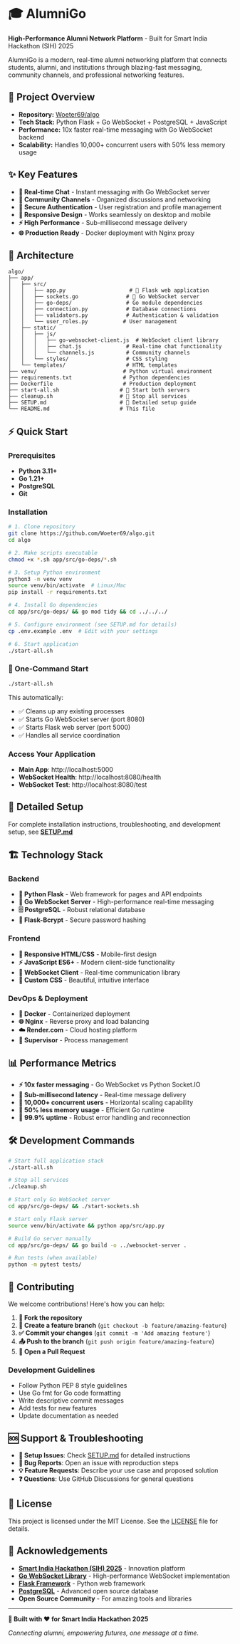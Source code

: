 # 🎓 AlumniGo

**High-Performance Alumni Network Platform** - Built for Smart India Hackathon (SIH) 2025

AlumniGo is a modern, real-time alumni networking platform that connects students, alumni, and institutions through blazing-fast messaging, community channels, and professional networking features.

## 🚀 Project Overview

- **Repository:** [Woeter69/algo](https://github.com/Woeter69/algo)
- **Tech Stack:** Python Flask + Go WebSocket + PostgreSQL + JavaScript
- **Performance:** 10x faster real-time messaging with Go WebSocket backend
- **Scalability:** Handles 10,000+ concurrent users with 50% less memory usage

## ✨ Key Features

- **🚀 Real-time Chat** - Instant messaging with Go WebSocket server
- **👥 Community Channels** - Organized discussions and networking
- **🔐 Secure Authentication** - User registration and profile management  
- **📱 Responsive Design** - Works seamlessly on desktop and mobile
- **⚡ High Performance** - Sub-millisecond message delivery
- **🌐 Production Ready** - Docker deployment with Nginx proxy

## 📂 Architecture

```
algo/
├── app/
│   ├── src/
│   │   ├── app.py                    # 🐍 Flask web application
│   │   ├── sockets.go               # 🚀 Go WebSocket server
│   │   ├── go-deps/                 # Go module dependencies
│   │   ├── connection.py            # Database connections
│   │   ├── validators.py            # Authentication & validation
│   │   └── user_roles.py           # User management
│   ├── static/
│   │   ├── js/
│   │   │   ├── go-websocket-client.js  # WebSocket client library
│   │   │   ├── chat.js              # Real-time chat functionality
│   │   │   └── channels.js          # Community channels
│   │   └── styles/                  # CSS styling
│   └── templates/                   # HTML templates
├── venv/                           # Python virtual environment
├── requirements.txt                # Python dependencies
├── Dockerfile                      # Production deployment
├── start-all.sh                   # 🚀 Start both servers
├── cleanup.sh                     # 🧹 Stop all services
├── SETUP.md                       # 📖 Detailed setup guide
└── README.md                      # This file
```

## ⚡ Quick Start

### Prerequisites
- **Python 3.11+**
- **Go 1.21+** 
- **PostgreSQL**
- **Git**

### Installation

```bash
# 1. Clone repository
git clone https://github.com/Woeter69/algo.git
cd algo

# 2. Make scripts executable
chmod +x *.sh app/src/go-deps/*.sh

# 3. Setup Python environment
python3 -m venv venv
source venv/bin/activate  # Linux/Mac
pip install -r requirements.txt

# 4. Install Go dependencies
cd app/src/go-deps/ && go mod tidy && cd ../../../

# 5. Configure environment (see SETUP.md for details)
cp .env.example .env  # Edit with your settings

# 6. Start application
./start-all.sh
```

### 🚀 One-Command Start

```bash
./start-all.sh
```

This automatically:
- ✅ Cleans up any existing processes
- ✅ Starts Go WebSocket server (port 8080)
- ✅ Starts Flask web server (port 5000)
- ✅ Handles all service coordination

### Access Your Application

- **Main App**: http://localhost:5000
- **WebSocket Health**: http://localhost:8080/health
- **WebSocket Test**: http://localhost:8080/test

## 📖 Detailed Setup

For complete installation instructions, troubleshooting, and development setup, see **[SETUP.md](SETUP.md)**

## 🏗️ Technology Stack

### Backend
- **🐍 Python Flask** - Web framework for pages and API endpoints
- **🚀 Go WebSocket Server** - High-performance real-time messaging
- **🗄️ PostgreSQL** - Robust relational database
- **🔐 Flask-Bcrypt** - Secure password hashing

### Frontend  
- **📱 Responsive HTML/CSS** - Mobile-first design
- **⚡ JavaScript ES6+** - Modern client-side functionality
- **🔌 WebSocket Client** - Real-time communication library
- **🎨 Custom CSS** - Beautiful, intuitive interface

### DevOps & Deployment
- **🐳 Docker** - Containerized deployment
- **🌐 Nginx** - Reverse proxy and load balancing
- **☁️ Render.com** - Cloud hosting platform
- **🔧 Supervisor** - Process management

## 📊 Performance Metrics

- **⚡ 10x faster messaging** - Go WebSocket vs Python Socket.IO
- **🚀 Sub-millisecond latency** - Real-time message delivery
- **👥 10,000+ concurrent users** - Horizontal scaling capability
- **💾 50% less memory usage** - Efficient Go runtime
- **🔄 99.9% uptime** - Robust error handling and reconnection

## 🛠️ Development Commands

```bash
# Start full application stack
./start-all.sh

# Stop all services
./cleanup.sh

# Start only Go WebSocket server
cd app/src/go-deps/ && ./start-sockets.sh

# Start only Flask server  
source venv/bin/activate && python app/src/app.py

# Build Go server manually
cd app/src/go-deps/ && go build -o ../websocket-server .

# Run tests (when available)
python -m pytest tests/
```

## 🤝 Contributing

We welcome contributions! Here's how you can help:

1. **🍴 Fork the repository**
2. **🌿 Create a feature branch** (`git checkout -b feature/amazing-feature`)
3. **✅ Commit your changes** (`git commit -m 'Add amazing feature'`)
4. **📤 Push to the branch** (`git push origin feature/amazing-feature`)
5. **🔄 Open a Pull Request**

### Development Guidelines
- Follow Python PEP 8 style guidelines
- Use Go fmt for Go code formatting
- Write descriptive commit messages
- Add tests for new features
- Update documentation as needed

## 🆘 Support & Troubleshooting

- **📖 Setup Issues**: Check [SETUP.md](SETUP.md) for detailed instructions
- **🐛 Bug Reports**: Open an issue with reproduction steps
- **💡 Feature Requests**: Describe your use case and proposed solution
- **❓ Questions**: Use GitHub Discussions for general questions

## 📄 License

This project is licensed under the MIT License. See the [LICENSE](LICENSE) file for details.

## 🙌 Acknowledgements

- **[Smart India Hackathon (SIH) 2025](https://www.sih.gov.in/)** - Innovation platform
- **[Go WebSocket Library](https://github.com/gorilla/websocket)** - High-performance WebSocket implementation
- **[Flask Framework](https://flask.palletsprojects.com/)** - Python web framework
- **[PostgreSQL](https://postgresql.org/)** - Advanced open source database
- **Open Source Community** - For amazing tools and libraries

---

**🎉 Built with ❤️ for Smart India Hackathon 2025**

*Connecting alumni, empowering futures, one message at a time.*
